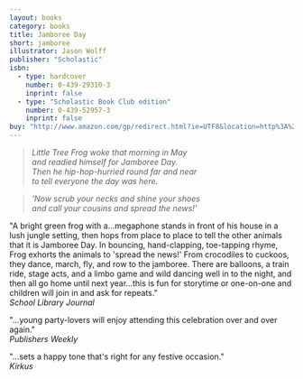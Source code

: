 ```yaml
---
layout: books
category: books
title: Jamboree Day
short: jamboree
illustrator: Jason Wolff
publisher: "Scholastic"
isbn:
  - type: hardcover
    number: 0-439-29310-3
    inprint: false
  - type: "Scholastic Book Club edition"
    number: 0-439-52957-3
    inprint: false
buy: "http://www.amazon.com/gp/redirect.html?ie=UTF8&location=http%3A%2F%2Fwww.amazon.com%2FJamboree-Day-Rhonda-Gowler-Greene%2Fdp%2F0439293103%3Fie%3DUTF8%26s%3Dbooks%26qid%3D1207814549%26sr%3D8-9&tag=rhondgowlegre-20&linkCode=ur2&camp=1789&creative=9325"
---
```


> _Little Tree Frog woke that morning in May  
> and readied himself for Jamboree Day.  
> Then he hip-hop-hurried round far and near  
> to tell everyone the day was here._

> _'Now scrub your necks and shine your shoes  
> and call your cousins and spread the news!'_

"A bright green frog with a…megaphone stands in front of his house in a lush jungle setting, then hops from place to place to tell the other animals that it is Jamboree Day. In bouncing, hand-clapping, toe-tapping rhyme, Frog exhorts the animals to 'spread the news!' From crocodiles to cuckoos, they dance, march, fly, and row to the jamboree. There are balloons, a train ride, stage acts, and a limbo game and wild dancing well in to the night, and then all go home until next year…this is fun for storytime or one-on-one and children will join in and ask for repeats."  
_School Library Journal_

"…young party-lovers will enjoy attending this celebration over and over again."  
_Publishers Weekly_

"…sets a happy tone that's right for any festive occasion."  
_Kirkus_
